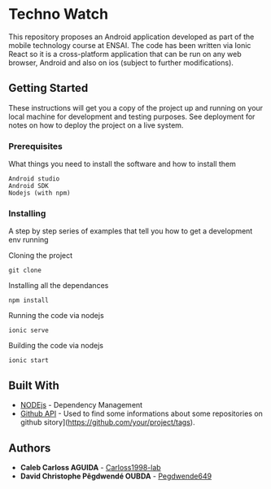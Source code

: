 
# Techno Watch

This repository proposes an Android application developed as part of the mobile technology course at ENSAI.
The code has been written via Ionic React so it is a cross-platform application that can be run on any web browser, Android and also on ios (subject to further modifications).

## Getting Started

These instructions will get you a copy of the project up and running on your local machine for development and testing purposes. See deployment for notes on how to deploy the project on a live system.

### Prerequisites

What things you need to install the software and how to install them

```
Android studio
Android SDK
Nodejs (with npm)
```

### Installing

A step by step series of examples that tell you how to get a development env running

Cloning the project

```
git clone 
```

Installing all the dependances
```
npm install
```
Running the code via nodejs
```
ionic serve
```
Building the code via nodejs

```
ionic start
```

## Built With


* [NODEjs](https://nodejs.org/) - Dependency Management
* [Github API](https://api.github.com/) - Used to find some informations about some repositories on github
sitory](https://github.com/your/project/tags). 

## Authors

* **Caleb Carloss AGUIDA** - [Carloss1998-lab](https://github.com/Carloss1998-lab)
* **David Christophe Pêgdwendé OUBDA** - [Pegdwende649](https://github.com/pegdwende649)

